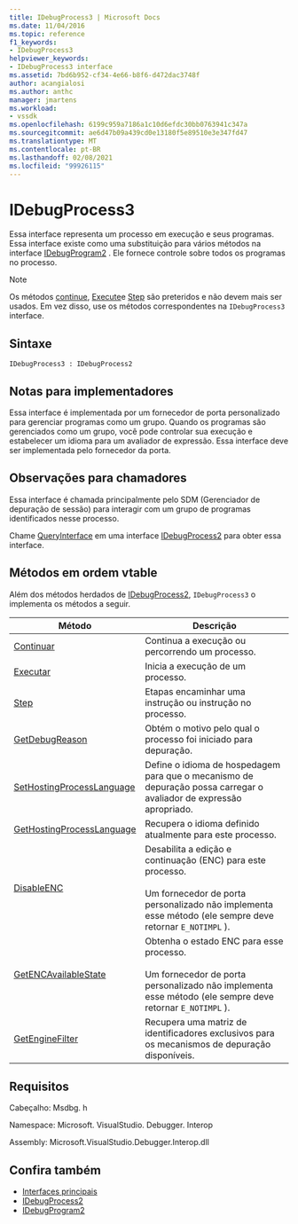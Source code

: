 ```yaml
---
title: IDebugProcess3 | Microsoft Docs
ms.date: 11/04/2016
ms.topic: reference
f1_keywords:
- IDebugProcess3
helpviewer_keywords:
- IDebugProcess3 interface
ms.assetid: 7bd6b952-cf34-4e66-b8f6-d472dac3748f
author: acangialosi
ms.author: anthc
manager: jmartens
ms.workload:
- vssdk
ms.openlocfilehash: 6199c959a7186a1c10d6efdc30bb0763941c347a
ms.sourcegitcommit: ae6d47b09a439cd0e13180f5e89510e3e347fd47
ms.translationtype: MT
ms.contentlocale: pt-BR
ms.lasthandoff: 02/08/2021
ms.locfileid: "99926115"
---
```

# <a name="idebugprocess3"></a>IDebugProcess3
Essa interface representa um processo em execução e seus programas. Essa interface existe como uma substituição para vários métodos na interface [IDebugProgram2](../../../extensibility/debugger/reference/idebugprogram2.md) . Ele fornece controle sobre todos os programas no processo.

> [!NOTE]
> Os métodos [continue](../../../extensibility/debugger/reference/idebugprogram2-continue.md), [Execute](../../../extensibility/debugger/reference/idebugprogram2-execute.md)e [Step](../../../extensibility/debugger/reference/idebugprogram2-step.md) são preteridos e não devem mais ser usados. Em vez disso, use os métodos correspondentes na `IDebugProcess3` interface.

## <a name="syntax"></a>Sintaxe

```
IDebugProcess3 : IDebugProcess2
```

## <a name="notes-for-implementers"></a>Notas para implementadores
 Essa interface é implementada por um fornecedor de porta personalizado para gerenciar programas como um grupo. Quando os programas são gerenciados como um grupo, você pode controlar sua execução e estabelecer um idioma para um avaliador de expressão. Essa interface deve ser implementada pelo fornecedor da porta.

## <a name="notes-for-callers"></a>Observações para chamadores
 Essa interface é chamada principalmente pelo SDM (Gerenciador de depuração de sessão) para interagir com um grupo de programas identificados nesse processo.

 Chame [QueryInterface](/cpp/atl/queryinterface) em uma interface [IDebugProcess2](../../../extensibility/debugger/reference/idebugprocess2.md) para obter essa interface.

## <a name="methods-in-vtable-order"></a>Métodos em ordem vtable
 Além dos métodos herdados de [IDebugProcess2](../../../extensibility/debugger/reference/idebugprocess2.md), `IDebugProcess3` o implementa os métodos a seguir.

|Método|Descrição|
|------------|-----------------|
|[Continuar](../../../extensibility/debugger/reference/idebugprocess3-continue.md)|Continua a execução ou percorrendo um processo.|
|[Executar](../../../extensibility/debugger/reference/idebugprocess3-execute.md)|Inicia a execução de um processo.|
|[Step](../../../extensibility/debugger/reference/idebugprocess3-step.md)|Etapas encaminhar uma instrução ou instrução no processo.|
|[GetDebugReason](../../../extensibility/debugger/reference/idebugprocess3-getdebugreason.md)|Obtém o motivo pelo qual o processo foi iniciado para depuração.|
|[SetHostingProcessLanguage](../../../extensibility/debugger/reference/idebugprocess3-sethostingprocesslanguage.md)|Define o idioma de hospedagem para que o mecanismo de depuração possa carregar o avaliador de expressão apropriado.|
|[GetHostingProcessLanguage](../../../extensibility/debugger/reference/idebugprocess3-gethostingprocesslanguage.md)|Recupera o idioma definido atualmente para este processo.|
|[DisableENC](../../../extensibility/debugger/reference/idebugprocess3-disableenc.md)|Desabilita a edição e continuação (ENC) para este processo.<br /><br /> Um fornecedor de porta personalizado não implementa esse método (ele sempre deve retornar `E_NOTIMPL` ).|
|[GetENCAvailableState](../../../extensibility/debugger/reference/idebugprocess3-getencavailablestate.md)|Obtenha o estado ENC para esse processo.<br /><br /> Um fornecedor de porta personalizado não implementa esse método (ele sempre deve retornar `E_NOTIMPL` ).|
|[GetEngineFilter](../../../extensibility/debugger/reference/idebugprocess3-getenginefilter.md)|Recupera uma matriz de identificadores exclusivos para os mecanismos de depuração disponíveis.|

## <a name="requirements"></a>Requisitos
 Cabeçalho: Msdbg. h

 Namespace: Microsoft. VisualStudio. Debugger. Interop

 Assembly: Microsoft.VisualStudio.Debugger.Interop.dll

## <a name="see-also"></a>Confira também
- [Interfaces principais](../../../extensibility/debugger/reference/core-interfaces.md)
- [IDebugProcess2](../../../extensibility/debugger/reference/idebugprocess2.md)
- [IDebugProgram2](../../../extensibility/debugger/reference/idebugprogram2.md)
